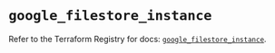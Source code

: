 # `google_filestore_instance`

Refer to the Terraform Registry for docs: [`google_filestore_instance`](https://registry.terraform.io/providers/hashicorp/google-beta/6.11.1/docs/resources/google_filestore_instance).
